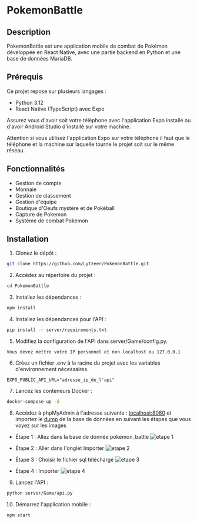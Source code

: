# PokemonBattle

## Description

PokemonBattle est une application mobile de combat de Pokémon développée en React Native, avec une partie backend en Python et une base de données MariaDB.

## Prérequis

Ce projet repose sur plusieurs langages :
- Python 3.12
- React Native (TypeScript) avec Expo

Assurez vous d'avoir soit votre téléphone avec l'application Expo installé ou d'avoir Android Studio d'installé sur votre machine.

Attention si vous utilisez l'application Expo sur votre téléphone il faut que le téléphone et la machine sur laquelle tourne le projet soit sur le même réseau.

## Fonctionnalités

- Gestion de compte
- Monnaie
- Gestion de classement
- Gestion d'équipe
- Boutique d'Oeufs mystère et de Pokéball
- Capture de Pokemon
- Système de combat Pokemon

## Installation

1. Clonez le dépôt :

```bash
git clone https://github.com/Lytzeer/PokemonBattle.git
```

2. Accédez au répertoire du projet :

```bash
cd PokemonBattle
```

3. Installez les dépendances :
```bash
npm install
```

4. Installez les dépendances pour l'API :
```bash
pip install -r server/requirements.txt
```

5. Modifiez la configuration de l'API dans server/Game/config.py.
```
Vous devez mettre votre IP personnel et non localhost ou 127.0.0.1
```

6. Créez un fichier .env à la racine du projet avec les variables d'environnement nécessaires.
```
EXPO_PUBLIC_API_URL="adresse_ip_de_l'api"
```

7. Lancez les conteneurs Docker :
```bash
docker-compose up -d
```

8. Accédez à phpMyAdmin à l'adresse suivante : [localhost:8080](http://localhost:8080) et importez le [dump](https://drive.google.com/file/d/1r5CSij-bNxU4P1x48EKrmOC7E165SKBu/view?usp=sharing) de la base de données en suivant les étapes que vous voyez sur les images
- Étape 1 : Allez dans la base de donnée pokemon_battle
![etape 1](https://media.discordapp.net/attachments/857295238947012619/1239302728790839296/image.png?ex=66426e1b&is=66411c9b&hm=363b491a4829cfb7e2f25d3fae3a46d63d0442af2d12b329e4c8e9db47e90102&=&format=webp&quality=lossless&width=1402&height=670)

- Étape 2 : Aller dans l'onglet Importer
![etape 2](https://media.discordapp.net/attachments/857295238947012619/1239302995091390545/image.png?ex=66426e5b&is=66411cdb&hm=90f95f9edf4f0f170d497dfdaf810fa6c20f84c85d5e009ec2c836f81f7f0e5b&=&format=webp&quality=lossless&width=1440&height=60)

- Étape 3 : Choisir le fichier sql téléchargé
![etape 3](https://media.discordapp.net/attachments/857295238947012619/1239303179829645415/image.png?ex=66426e87&is=66411d07&hm=194eb5f4f0e11522d88fce08c0893ef1184fffa45b559133b424e8c4ab4aab99&=&format=webp&quality=lossless&width=1400&height=671)

- Étape 4 : Importer
![etape 4](https://media.discordapp.net/attachments/857295238947012619/1239303321970282649/image.png?ex=66426ea9&is=66411d29&hm=4dc6faea3ef854b979b40ec13048eccd28161c9a59d209823cafb1760aea454c&=&format=webp&quality=lossless&width=1396&height=671)

9. Lancez l'API :
```bash
python server/Game/api.py
```

10. Démarrez l'application mobile :
```bash
npm start
```
